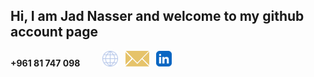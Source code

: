 ## Hi, I am Jad Nasser and welcome to my github account page

<span>**+961 81 747 098** &nbsp; &nbsp; &nbsp; &nbsp;</span>
<a href="https://jad-nasser.github.io/jadnasser" aria-label="My Website"><img src="./world-globe-line-icon.svg" width=25 height=25></a>
<span>&nbsp;</span>
<a href="mailto:jadnasser.official@gmail.com" aria-label="My Email"><img src="./envelope-icon.svg" width=38 height=25></a>
<span>&nbsp;</span>
<a href="https://linkedin.com/in/jad-nasser-349436247" aria-label="LinkedIn"><img src="./linkedin-app-icon.svg" width=25 height=25></a>
